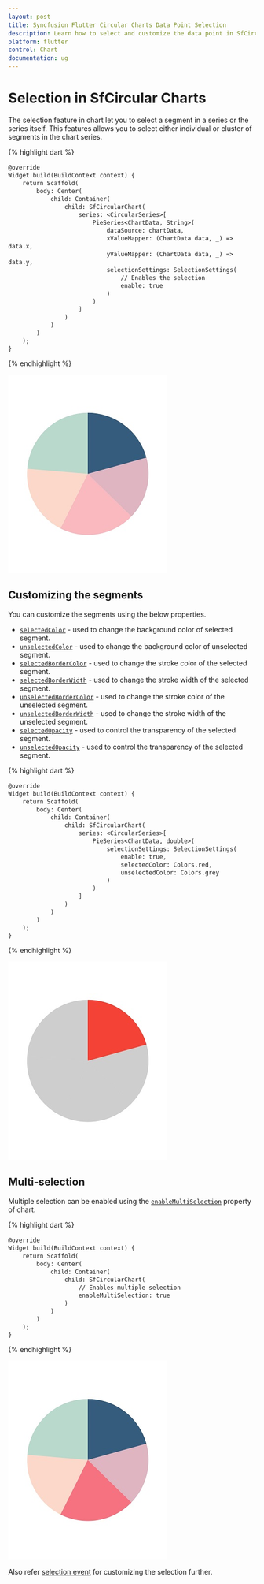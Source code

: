 ```yaml
---
layout: post
title: Syncfusion Flutter Circular Charts Data Point Selection
description: Learn how to select and customize the data point in SfCircular Charts and enable the multi selection in SfCircular Charts.
platform: flutter
control: Chart
documentation: ug
---
```


# Selection in SfCircular Charts

The selection feature in chart let you to select a segment in a series or the series itself. This features allows you to select either individual or cluster of segments in the chart series.

{% highlight dart %} 

    @override
    Widget build(BuildContext context) {
        return Scaffold(
            body: Center(
                child: Container(
                    child: SfCircularChart(
                        series: <CircularSeries>[
                            PieSeries<ChartData, String>(
                                dataSource: chartData,
                                xValueMapper: (ChartData data, _) => data.x,
                                yValueMapper: (ChartData data, _) => data.y,
                                selectionSettings: SelectionSettings(
                                    // Enables the selection
                                    enable: true
                                )
                            )
                        ]
                    )
                )
            )
        );  
    }

{% endhighlight %}

![Selection](images/selection/default_selection.jpg)

## Customizing the segments

You can customize the segments using the below properties.

* [`selectedColor`](https://pub.dev/documentation/syncfusion_flutter_charts/latest/charts/SelectionSettings/selectedColor.html) - used to change the background color of selected segment.
* [`unselectedColor`](https://pub.dev/documentation/syncfusion_flutter_charts/latest/charts/SelectionSettings/unselectedColor.html) - used to change the background color of unselected segment.
* [`selectedBorderColor`](https://pub.dev/documentation/syncfusion_flutter_charts/latest/charts/SelectionSettings/selectedBorderColor.html) - used to change the stroke color of the selected segment.
* [`selectedBorderWidth`](https://pub.dev/documentation/syncfusion_flutter_charts/latest/charts/SelectionSettings/selectedBorderWidth.html) - used to change the stroke width of the selected segment.
* [`unselectedBorderColor`](https://pub.dev/documentation/syncfusion_flutter_charts/latest/charts/SelectionSettings/unselectedBorderColor.html) - used to change the stroke color of the unselected segment.
* [`unselectedBorderWidth`](https://pub.dev/documentation/syncfusion_flutter_charts/latest/charts/SelectionSettings/unselectedBorderWidth.html) - used to change the stroke width of the unselected segment.
* [`selectedOpacity`](https://pub.dev/documentation/syncfusion_flutter_charts/latest/charts/SelectionSettings/selectedOpacity.html) - used to control the transparency of the selected segment.
* [`unselectedOpacity`](https://pub.dev/documentation/syncfusion_flutter_charts/latest/charts/SelectionSettings/unselectedOpacity.html) - used to control the transparency of the selected segment.

{% highlight dart %} 

    @override
    Widget build(BuildContext context) {
        return Scaffold(
            body: Center(
                child: Container(
                    child: SfCircularChart(
                        series: <CircularSeries>[
                            PieSeries<ChartData, double>(
                                selectionSettings: SelectionSettings(
                                    enable: true,
                                    selectedColor: Colors.red,
                                    unselectedColor: Colors.grey
                                )
                            )
                        ]
                    )
                )
            )
        );
    }

{% endhighlight %}

![Customizing segments](images/selection/customizing_segments.jpg)

## Multi-selection

Multiple selection can be enabled using the [`enableMultiSelection`](https://pub.dev/documentation/syncfusion_flutter_charts/latest/charts/SfCircularChart/enableMultiSelection.html) property of chart.

{% highlight dart %} 

    @override
    Widget build(BuildContext context) {
        return Scaffold(
            body: Center(
                child: Container(
                    child: SfCircularChart(
                        // Enables multiple selection
                        enableMultiSelection: true
                    )
                )
            )
        );
    }

{% endhighlight %}

![Multi selection](images/selection/multi_select.jpg)

Also refer [selection event](./events#onselectionchanged) for customizing the selection further.